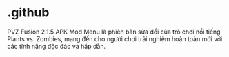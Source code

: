 # .github
PVZ Fusion 2.1.5 APK Mod Menu là phiên bản sửa đổi của trò chơi nổi tiếng Plants vs. Zombies, mang đến cho người chơi trải nghiệm hoàn toàn mới với các tính năng độc đáo và hấp dẫn. 
